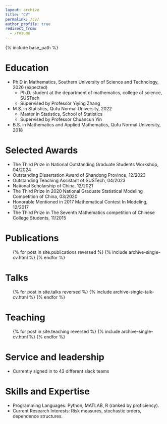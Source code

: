 ```yaml
---
layout: archive
title: "CV"
permalink: /cv/
author_profile: true
redirect_from:
  - /resume
---
```


{% include base_path %}

Education
======
* Ph.D in Mathematics, Southern University of Science and Technology, 2026 (expected)
  - Ph.D. student at the department of mathematics, college of science, SUSTech
  - Supervised by Professor Yiying Zhang
* M.S. in Statistics, Qufu Normal University, 2022
  - Master in Statistics, School of Statistics
  - Supervised by Professor Chuancun Yin
* B.S. in Mathematics and Applied Mathematics, Qufu Normal University, 2018

Selected Awards
======
* The Third Prize in National Outstanding Graduate Students Workshop, 04/2024
* Outstanding Dissertation Award of Shandong Province, 12/2023
* Outstanding Teaching Assistant of SUSTech, 04/2023
* National Scholarship of China, 12/2021
* The Third Prize in 2020 National Graduate Statistical Modeling Competition of China, 03/2020
* Honorable Mentioned in 2017 Mathematical Contest In Modeling, 12/2017
* The Third Prize in The Seventh Mathematics competition of Chinese College Students, 11/2015

Publications
======
  <ul>{% for post in site.publications reversed %}
    {% include archive-single-cv.html %}
  {% endfor %}</ul>
  
Talks
======
  <ul>{% for post in site.talks reversed %}
    {% include archive-single-talk-cv.html  %}
  {% endfor %}</ul>
  
Teaching
======
  <ul>{% for post in site.teaching reversed %}
    {% include archive-single-cv.html %}
  {% endfor %}</ul>
  
Service and leadership
======
* Currently signed in to 43 different slack teams

Skills and Expertise
======
* Programming Languages: Python, MATLAB, R (ranked by proficiency).
* Current Research Interests: Risk measures, stochastic orders, dependence structures.